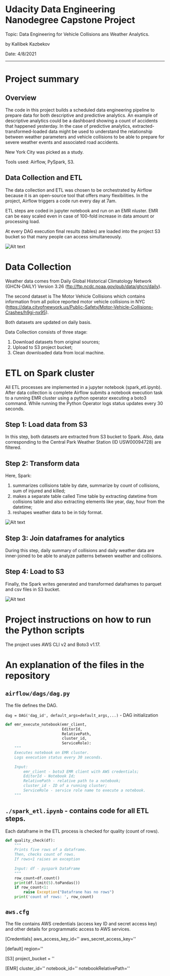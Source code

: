 # Udacity Data Engineering Nanodegree Capstone Project
Topic: Data Engineering for Vehicle Collisions ans Weather Analytics.

by Kallibek Kazbekov

Date: 4/8/2021

---
# Project summary

## Overview

The code in this project builds a scheduled data engineering pipeline to prepare data for both descriptive and predictive analytics. An example of descriptive analytics could be a dashboard showing a count of accidents that happened yesterday. In the case of predictive analytics, extracted-transformed-loaded data might be used to understand the relationship between weather parameters and vehicle collisions to be able to prepare for severe weather events and associated road accidents. 

New York City was picked as a study. 

Tools used: Airflow, PySpark, S3.

## Data Collection and ETL

The data collection and ETL was chosen to be orchestrated by Airflow because it is an open-source tool that offers many flexibilities. In the project, Airflow triggers a code run every day at 7am. 

ETL steps are coded in jupyter notebook and run on an EMR nluster. EMR can be easy scaled even in case of 100-fold increase in data amount or processing load. 

At every DAG execution final results (tables) are loaded into the project S3 bucket so that many people can access simultaneously.


![Alt text](airflow_dag.png?raw=false "Airflow DAG")

# Data Collection

Weather data comes from Daily Global Historical Climatology Network (GHCN-DAILY) Version 3.26  (ftp://ftp.ncdc.noaa.gov/pub/data/ghcn/daily). 

The second dataset is The Motor Vehicle Collisions which contains information from all police reported motor vehicle collisions in NYC (https://data.cityofnewyork.us/Public-Safety/Motor-Vehicle-Collisions-Crashes/h9gi-nx95).

Both datasets are updated on daily basis.

Data Collection consists of three stage:

1. Download datasets from original sources;
2. Upload to S3 project bucket;
3. Clean downloaded data from local machine.


# ETL on Spark cluster

All ETL processes are implemented in a jupyter notebook (spark_etl.ipynb). After data collection is complete Airflow submits a notebook execution task to a running EMR cluster using a python operator executing a boto3 command. While running the Python Operator logs status updates every 30 seconds.

## Step 1: Load data from S3

In this step, both datasets are extracted from S3 bucket to Spark. Also, data corresponding to the Central Park Weather Station (ID USW00094728) are filtered. 

## Step 2: Transform data

Here, Spark:

1. summarizes collisions table by date, summarize by count of collisions, sum of injured and killed;
2. makes a separate table called Time table by extracting datetime from collisions table and also extracting elements like year, day, hour from the datetime;
3. reshapes weather data to be in tidy format.

![Alt text](relational_diagram.png?raw=false "Data Model")


## Step 3: Join dataframes for analytics

During this step, daily summary of collisions and daily weather data are inner-joined to be able to analyze patterns between weather and collisions.

## Step 4: Load to S3

Finally, the Spark writes generated and transformed dataframes to parquet and csv files in S3 bucket. 

![Alt text](data_collection_and_etl.png?raw=false "Data collection and ETL")

# Project instructions on how to run the Python scripts

The project uses AWS CLI v2 and Boto3 v1.17.

# An explanation of the files in the repository

## `airflow/dags/dag.py`

The file defines the DAG.

`dag = DAG('dag_id', default_args=default_args,...)` - DAG initialization

```python
def emr_execute_notebook(emr_client,
                         EditorId,
                         RelativePath,
                         cluster_id,
                         ServiceRole):
    """
    Executes notebook on EMR cluster.
    Logs execution status every 30 seconds.
    
    Input:
        emr_client - boto3 EMR client with AWS credentials;
        EditorId - Notebook Id;
        RelativePath - relative path to a notebook;
        cluster_id - ID of a running cluster;
        ServiceRole - service role name to execute a notebook.
    """
```

## `./spark_etl.ipynb` - contains code for all ETL steps.

Each dataframe in the ETL process is checked for quality (count of rows).

```python
def quality_check(df):
    """
    Prints five rows of a dataframe.
    Then, checks count of rows.
    If rows<1 raises an exception
    
    Input: df - pyspark DataFrame
    """
    row_count=df.count()
    print(df.limit(5).toPandas())
    if row_count<1:
        raise Exception("Datafrane has no rows")
    print('count of rows: ', row_count)    
```

## `aws.cfg`

The file contains AWS credentials (access key ID  and secret access key) and other details 
for programmatic access to AWS services.

[Credentials]
aws_access_key_id=''
aws_secret_access_key=''

[default]
region=''

[S3]
project_bucket = ''

[EMR]
cluster_id=''
notebook_id=''
notebookRelativePath=''
